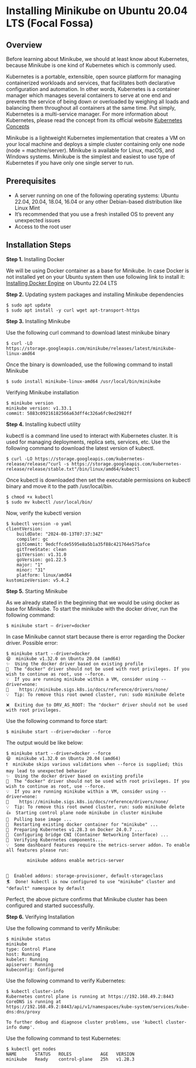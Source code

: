 # Installing Minikube on Ubuntu 20.04 LTS (Focal Fossa)

## Overview

Before learning about Minikube, we should at least know about Kubernetes, because Minikube is one kind of Kubernetes which is commonly used.

Kubernetes is a portable, extensible, open source platform for managing containerized workloads and services, that facilitates both declarative configuration and automation. In other words, Kubernetes is a container manager which manages several containers to serve at one end and prevents the service of being down or overloaded by weighing all loads and balancing them throughout all containers at the same time. Put simply, Kubernetes is a multi-service manager. For more information about Kubernetes, please read the concept from its official website [Kubernetes Concepts](https://kubernetes.io/docs/concepts/overview/)

Minikube is a lightweight Kubernetes implementation that creates a VM on your local machine and deploys a simple cluster containing only one node (node = machine/server). Minikube is available for Linux, macOS, and Windows systems. Minikube is the simplest and easiest to use type of Kubernetes if you have only one single server to run.

## Prerequisites

- A server running on one of the following operating systems: Ubuntu 22.04, 20.04, 18.04, 16.04 or any other Debian-based distribution like Linux Mint
- It’s recommended that you use a fresh installed OS to prevent any unexpected issues
- Access to the root user
  
## Installation Steps

**Step 1.** Installing Docker

We will be using Docker container as a base for Minikube. In case Docker is not installed yet on your Ubuntu system then use following link to install it: [Installing Docker Engine](docker-engine.sh) on Ubuntu 22.04 LTS

**Step 2.** Updating system packages and installing Minikube dependencies

    $ sudo apt update
    $ sudo apt install -y curl wget apt-transport-https

**Step 3.** Installing Minikube

Use the following curl command to download latest minikube binary

    $ curl -LO https://storage.googleapis.com/minikube/releases/latest/minikube-linux-amd64

Once the binary is downloaded, use the following command to install Minikube

    $ sudo install minikube-linux-amd64 /usr/local/bin/minikube

Verifying Minikube installation

    $ minikube version
    minikube version: v1.33.1
    commit: 5883c09216182566a63dff4c326a6fc9ed2982ff

**Step 4.** Installing kubectl utility

kubectl is a command line used to interact with Kubernetes cluster. It is used for managing deployments, replica sets, services, etc. Use the following command to download the latest version of kubectl.

    $ curl -LO https://storage.googleapis.com/kubernetes-release/release/"curl -s https://storage.googleapis.com/kubernetes-release/release/stable.txt"/bin/linux/amd64/kubectl

Once kubectl is downloaded then set the executable permissions on kubectl binary and move it to the path /usr/local/bin.

    $ chmod +x kubectl
    $ sudo mv kubectl /usr/local/bin/

Now, verify the kubectl version

    $ kubectl version -o yaml
    clientVersion:
        buildDate: "2024-08-13T07:37:34Z"
        compiler: gc
        gitCommit: 9edcffcde5595e8a5b1a35f88c421764e575afce
        gitTreeState: clean
        gitVersion: v1.31.0
        goVersion: go1.22.5
        major: "1"
        minor: "31"
        platform: linux/amd64
    kustomizeVersion: v5.4.2

**Step 5.** Starting Minikube

As we already stated in the beginning that we would be using docker as base for Minikube. To start the minikube with the docker driver, run the following command:

    $ minikube start — driver=docker

In case Minikube cannot start because there is error regarding the Docker driver. Possible error:

    $ minikube start --driver=docker
    😄  minikube v1.32.0 on Ubuntu 20.04 (amd64)
    ✨  Using the docker driver based on existing profile
    🛑  The "docker" driver should not be used with root privileges. If you wish to continue as root, use --force.
    💡  If you are running minikube within a VM, consider using --driver=none:
    📘    https://minikube.sigs.k8s.io/docs/reference/drivers/none/
    💡  Tip: To remove this root owned cluster, run: sudo minikube delete

    ❌  Exiting due to DRV_AS_ROOT: The "docker" driver should not be used with root privileges.

Use the following command to force start:

    $ minikube start --driver=docker --force

The output would be like below:

    $ minikube start --driver=docker --force
    😄  minikube v1.32.0 on Ubuntu 20.04 (amd64)
    ❗  minikube skips various validations when --force is supplied; this may lead to unexpected behavior
    ✨  Using the docker driver based on existing profile
    🛑  The "docker" driver should not be used with root privileges. If you wish to continue as root, use --force.
    💡  If you are running minikube within a VM, consider using --driver=none:
    📘    https://minikube.sigs.k8s.io/docs/reference/drivers/none/
    💡  Tip: To remove this root owned cluster, run: sudo minikube delete
    👍  Starting control plane node minikube in cluster minikube
    🚜  Pulling base image ...
    🔄  Restarting existing docker container for "minikube" ...
    🐳  Preparing Kubernetes v1.28.3 on Docker 24.0.7 ...
    🔗  Configuring bridge CNI (Container Networking Interface) ...
    🔎  Verifying Kubernetes components...
    💡  Some dashboard features require the metrics-server addon. To enable all features please run:

            minikube addons enable metrics-server


    🌟  Enabled addons: storage-provisioner, default-storageclass
    🏄  Done! kubectl is now configured to use "minikube" cluster and "default" namespace by default

Perfect, the above picture confirms that Minikube cluster has been configured and started successfully.

**Step 6.** Verifying Installation

Use the following command to verify Minikube:

    $ minikube status
    minikube
    type: Control Plane
    host: Running
    kubelet: Running
    apiserver: Running
    kubeconfig: Configured

Use the following command to verify Kubernetes:

    $ kubectl cluster-info
    Kubernetes control plane is running at https://192.168.49.2:8443
    CoreDNS is running at https://192.168.49.2:8443/api/v1/namespaces/kube-system/services/kube-dns:dns/proxy

    To further debug and diagnose cluster problems, use 'kubectl cluster-info dump'.

Use the following command to test Kubernetes:

    $ kubectl get nodes
    NAME       STATUS   ROLES           AGE   VERSION
    minikube   Ready    control-plane   25h   v1.28.3

